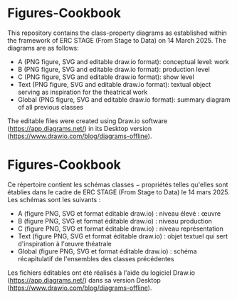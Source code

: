 # Figures-Cookbook

This repository contains the class-property diagrams as established within the framework of ERC STAGE (From Stage to Data) on 14 March 2025. The diagrams are as follows:

- A (PNG figure, SVG and editable draw.io format): conceptual level: work
- B (PNG figure, SVG and editable draw.io format): production level
- C (PNG figure, SVG and editable draw.io format): show level
- Text (PNG figure, SVG and editable draw.io format): textual object serving as inspiration for the theatrical work
- Global (PNG figure, SVG and editable draw.io format): summary diagram of all previous classes

The editable files were created using Draw.io software (https://app.diagrams.net/) in its Desktop version (https://www.drawio.com/blog/diagrams-offline).

# Figures-Cookbook

Ce répertoire contient les schémas classes − propriétés telles qu'elles sont établies dans le cadre de ERC STAGE (From Stage to Data) le 14 mars 2025. Les schémas sont les suivants :

- A (figure PNG, SVG et format éditable draw.io) : niveau élevé : œuvre
- B (figure PNG, SVG et format éditable draw.io) : niveau production
- C (figure PNG, SVG et format éditable draw.io) : niveau représentation
- Text (figure PNG, SVG et format éditable draw.io) : objet textuel qui sert d'inspiration à l'œuvre théatrale
- Global  (figure PNG, SVG et format éditable draw.io) : schéma récapitulatif de l'ensembles des classes précédentes

Les fichiers éditables ont été réalisés à l'aide du logiciel Draw.io (https://app.diagrams.net/) dans sa version Desktop (https://www.drawio.com/blog/diagrams-offline).
